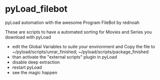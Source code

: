 pyLoad_filebot
==============

pyLoad automation with the awesome Program FileBot by rednoah


These are scripts to have a automated sorting for Movies and Series you download with pyLoad

- edit the Global Variables to suite your environment and Copy the file to ~/pyload/scripts/unrar_finished; ~/pyload/scripts/package_finished
- than activate the "external scripts" plugin in pyLoad 
- disable deep extraction
- restart pyLoad
- see the magic happen

